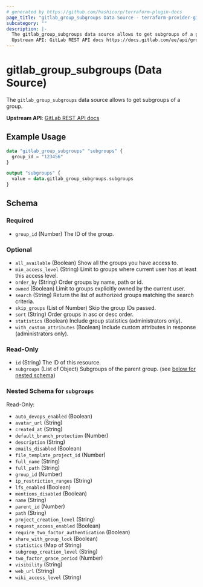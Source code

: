 ```yaml
---
# generated by https://github.com/hashicorp/terraform-plugin-docs
page_title: "gitlab_group_subgroups Data Source - terraform-provider-gitlab"
subcategory: ""
description: |-
  The gitlab_group_subgroups data source allows to get subgroups of a group.
  Upstream API: GitLab REST API docs https://docs.gitlab.com/ee/api/groups.html#list-a-groups-subgroups
---
```


# gitlab_group_subgroups (Data Source)

The `gitlab_group_subgroups` data source allows to get subgroups of a group.

**Upstream API**: [GitLab REST API docs](https://docs.gitlab.com/ee/api/groups.html#list-a-groups-subgroups)

## Example Usage

```terraform
data "gitlab_group_subgroups" "subgroups" {
  group_id = "123456"
}

output "subgroups" {
  value = data.gitlab_group_subgroups.subgroups
}
```

<!-- schema generated by tfplugindocs -->
## Schema

### Required

- `group_id` (Number) The ID of the group.

### Optional

- `all_available` (Boolean) Show all the groups you have access to.
- `min_access_level` (String) Limit to groups where current user has at least this access level.
- `order_by` (String) Order groups by name, path or id.
- `owned` (Boolean) Limit to groups explicitly owned by the current user.
- `search` (String) Return the list of authorized groups matching the search criteria.
- `skip_groups` (List of Number) Skip the group IDs passed.
- `sort` (String) Order groups in asc or desc order.
- `statistics` (Boolean) Include group statistics (administrators only).
- `with_custom_attributes` (Boolean) Include custom attributes in response (administrators only).

### Read-Only

- `id` (String) The ID of this resource.
- `subgroups` (List of Object) Subgroups of the parent group. (see [below for nested schema](#nestedatt--subgroups))

<a id="nestedatt--subgroups"></a>
### Nested Schema for `subgroups`

Read-Only:

- `auto_devops_enabled` (Boolean)
- `avatar_url` (String)
- `created_at` (String)
- `default_branch_protection` (Number)
- `description` (String)
- `emails_disabled` (Boolean)
- `file_template_project_id` (Number)
- `full_name` (String)
- `full_path` (String)
- `group_id` (Number)
- `ip_restriction_ranges` (String)
- `lfs_enabled` (Boolean)
- `mentions_disabled` (Boolean)
- `name` (String)
- `parent_id` (Number)
- `path` (String)
- `project_creation_level` (String)
- `request_access_enabled` (Boolean)
- `require_two_factor_authentication` (Boolean)
- `share_with_group_lock` (Boolean)
- `statistics` (Map of String)
- `subgroup_creation_level` (String)
- `two_factor_grace_period` (Number)
- `visibility` (String)
- `web_url` (String)
- `wiki_access_level` (String)

